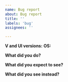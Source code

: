 ```yaml
---
name: Bug report
about: Bug report
title: ''
labels: 'bug'
assignees: ''

---
```


**V and UI versions:** 
**OS:** 

**What did you do?**


**What did you expect to see?**

 
**What did you see instead?**
